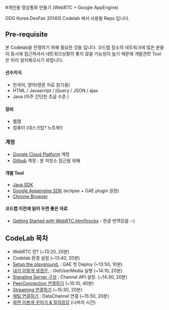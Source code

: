 #개인용 영상통화 만들기 (WebRTC + Google AppEngine)

GDG Korea DevFair 2014의 Codelab 에서 사용될 Repo 입니다.

## Pre-requisite

본 Codelab을 진행하기 위해 필요한 것들 입니다. 코드랩 장소의 네트워크에 많은 분들이 동시에 접근하셔서 네트워크상황이 좋지 않을 가능성이 높기 때문에 개발관련 Tool은 미리 설치해오시기 바랍니다.


#### 선수지식

- 한국어, 영어(영문 자료 읽기용)
- HTML / Javascript / jQuery / JSON / ajax
- Java (아주 간단한 초급 수준.)

#### 장비

- 웹캠
- 컴퓨터 (데스크탑? 노트북!)

### 계정

- [Google Cloud Platform](https://console.developers.google.com/billing/freetrial?hl=ko&_ga=1.139487542.402653137.1412223855) 계정
- [Github](https://github.com) 계정 : 본 저장소 접근을 위해

#### 개발 Tool

- [Java SDK](http://www.oracle.com/technetwork/java/javase/downloads/index.html)
- [Google Appengine SDK](https://cloud.google.com/appengine/downloads) (eclipse + GAE plugin 권장)
- [Chrome Browser](http://www.google.com/chrome/)


#### 코드랩 이전에 읽어 두면 좋은 자료

- [Getting Started with WebRTC.html5rocks](http://www.html5rocks.com/ko/tutorials/webrtc/basics/) - 한글 번역있음 :-)

## CodeLab 목차

- WebRTC 란? (~13:20, 20분)
- Codelab 환경 설정 (~13:40, 20분)
- [Setup the playground.](SETUP_THE_PLAYGROUND.md) : GAE 첫 Deploy (~13:50, 10분)
- [내가 이렇게 생겼군.](GETUSERMEDIA.md) : GetUserMedia 실행 (~14:10, 20분)
- [Signaling Server 구성](SIGNALING.md) : Channel API 설정. (~14:30, 20분)
- [PeerConnection 연결하기](PEERCONNECTION.md) (~15:10, 40분)
- [Streaming 연결하기](STREAMING.md) (~15:30, 20분)
- [채팅 연결하기](DATACHANNEL.md) : DataChannel 연결 (~15:50, 20분)
- [화면 이쁘게 꾸미기 & 질의응답](REMAINING.md) (나머지 시간)
